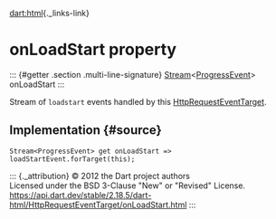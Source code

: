 [dart:html](../../dart-html/dart-html-library){._links-link}

onLoadStart property
====================

::: {#getter .section .multi-line-signature}
[Stream](../../dart-async/stream-class)\<[ProgressEvent](../progressevent-class)\>
onLoadStart
:::

Stream of `loadstart` events handled by this
[HttpRequestEventTarget](../httprequesteventtarget-class).

Implementation {#source}
--------------

``` {.language-dart data-language="dart"}
Stream<ProgressEvent> get onLoadStart => loadStartEvent.forTarget(this);
```

::: {._attribution}
© 2012 the Dart project authors\
Licensed under the BSD 3-Clause \"New\" or \"Revised\" License.\
<https://api.dart.dev/stable/2.18.5/dart-html/HttpRequestEventTarget/onLoadStart.html>
:::
